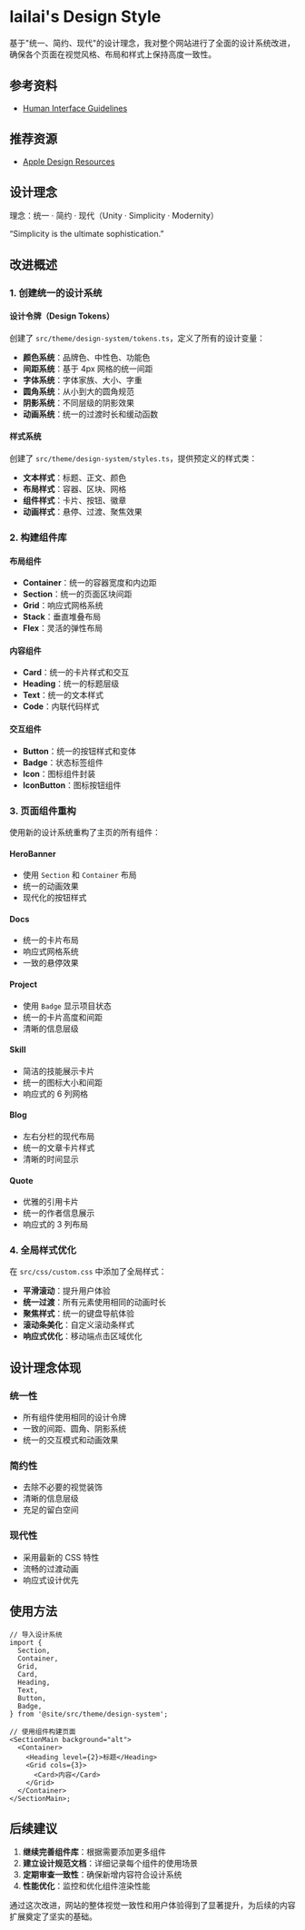# lailai's Design Style

基于"统一、简约、现代"的设计理念，我对整个网站进行了全面的设计系统改进，确保各个页面在视觉风格、布局和样式上保持高度一致性。

## 参考资料

- [Human Interface Guidelines](https://developer.apple.com/design/human-interface-guidelines/)

## 推荐资源

- [Apple Design Resources](https://developer.apple.com/design/resources/#macos-apps)

## 设计理念

理念：统一 · 简约 · 现代（Unity · Simplicity · Modernity）

“Simplicity is the ultimate sophistication.”

## 改进概述

### 1. 创建统一的设计系统

#### 设计令牌（Design Tokens）

创建了 `src/theme/design-system/tokens.ts`，定义了所有的设计变量：

- **颜色系统**：品牌色、中性色、功能色
- **间距系统**：基于 4px 网格的统一间距
- **字体系统**：字体家族、大小、字重
- **圆角系统**：从小到大的圆角规范
- **阴影系统**：不同层级的阴影效果
- **动画系统**：统一的过渡时长和缓动函数

#### 样式系统

创建了 `src/theme/design-system/styles.ts`，提供预定义的样式类：

- **文本样式**：标题、正文、颜色
- **布局样式**：容器、区块、网格
- **组件样式**：卡片、按钮、徽章
- **动画样式**：悬停、过渡、聚焦效果

### 2. 构建组件库

#### 布局组件

- **Container**：统一的容器宽度和内边距
- **Section**：统一的页面区块间距
- **Grid**：响应式网格系统
- **Stack**：垂直堆叠布局
- **Flex**：灵活的弹性布局

#### 内容组件

- **Card**：统一的卡片样式和交互
- **Heading**：统一的标题层级
- **Text**：统一的文本样式
- **Code**：内联代码样式

#### 交互组件

- **Button**：统一的按钮样式和变体
- **Badge**：状态标签组件
- **Icon**：图标组件封装
- **IconButton**：图标按钮组件

### 3. 页面组件重构

使用新的设计系统重构了主页的所有组件：

#### HeroBanner

- 使用 `Section` 和 `Container` 布局
- 统一的动画效果
- 现代化的按钮样式

#### Docs

- 统一的卡片布局
- 响应式网格系统
- 一致的悬停效果

#### Project

- 使用 `Badge` 显示项目状态
- 统一的卡片高度和间距
- 清晰的信息层级

#### Skill

- 简洁的技能展示卡片
- 统一的图标大小和间距
- 响应式的 6 列网格

#### Blog

- 左右分栏的现代布局
- 统一的文章卡片样式
- 清晰的时间显示

#### Quote

- 优雅的引用卡片
- 统一的作者信息展示
- 响应式的 3 列布局

### 4. 全局样式优化

在 `src/css/custom.css` 中添加了全局样式：

- **平滑滚动**：提升用户体验
- **统一过渡**：所有元素使用相同的动画时长
- **聚焦样式**：统一的键盘导航体验
- **滚动条美化**：自定义滚动条样式
- **响应式优化**：移动端点击区域优化

## 设计理念体现

### 统一性

- 所有组件使用相同的设计令牌
- 一致的间距、圆角、阴影系统
- 统一的交互模式和动画效果

### 简约性

- 去除不必要的视觉装饰
- 清晰的信息层级
- 充足的留白空间

### 现代性

- 采用最新的 CSS 特性
- 流畅的过渡动画
- 响应式设计优先

## 使用方法

```tsx
// 导入设计系统
import {
  Section,
  Container,
  Grid,
  Card,
  Heading,
  Text,
  Button,
  Badge,
} from '@site/src/theme/design-system';

// 使用组件构建页面
<SectionMain background="alt">
  <Container>
    <Heading level={2}>标题</Heading>
    <Grid cols={3}>
      <Card>内容</Card>
    </Grid>
  </Container>
</SectionMain>;
```

## 后续建议

1. **继续完善组件库**：根据需要添加更多组件
2. **建立设计规范文档**：详细记录每个组件的使用场景
3. **定期审查一致性**：确保新增内容符合设计系统
4. **性能优化**：监控和优化组件渲染性能

通过这次改进，网站的整体视觉一致性和用户体验得到了显著提升，为后续的内容扩展奠定了坚实的基础。
